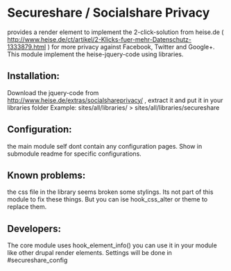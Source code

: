 # Secureshare / Socialshare Privacy

provides a render element to implement the 2-click-solution from heise.de ( http://www.heise.de/ct/artikel/2-Klicks-fuer-mehr-Datenschutz-1333879.html )
for more privacy against Facebook, Twitter and Google+. This module implement the heise-jquery-code using libraries.

## Installation:

Download the jquery-code from http://www.heise.de/extras/socialshareprivacy/ , extract it and put it in your libraries folder
Example: sites/all/libraries/  > sites/all/libraries/secureshare

## Configuration:

the main module self dont contain any configuration pages. Show in submodule readme for specific configurations.

## Known problems:

the css file in the library seems broken some stylings. Its not part of this module to fix these things. But you can ise hook_css_alter or theme to replace them.

## Developers:

The core module uses hook_element_info() you can use it in your module like other drupal render elements. Settings will be done in #secureshare_config